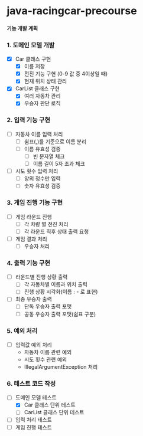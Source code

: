 # java-racingcar-precourse

#### 기능 개발 계획

### 1. 도메인 모델 개발
- [x] Car 클래스 구현
  - [x] 이름 저장
  - [x] 전진 기능 구현 (0-9 값 중 4이상일 때)
  - [x] 현재 위치 상태 관리
- [x] CarList 클래스 구현
  - [x] 여러 자동차 관리
  - [x] 우승자 판단 로직

### 2. 입력 기능 구현
- [ ] 자동차 이름 입력 처리
  - [ ] 쉼표(,)를 기준으로 이름 분리
  - [ ] 이름 유효성 검증
    - [ ] 빈 문자열 체크
    - [ ] 이름 길이 5자 초과 체크
- [ ] 시도 횟수 입력 처리
  - [ ] 양의 정수만 입력
  - [ ] 숫자 유효성 검증

### 3. 게임 진행 기능 구현
- [ ] 게임 라운드 진행
  - [ ] 각 차량 별 전진 처리
  - [ ] 각 라운드 직후 상태 출력 요청
- [ ] 게임 결과 처리
  - [ ] 우승자 처리

### 4. 출력 기능 구현
- [ ] 라운드별 진행 상황 출력
  - [ ] 각 자동차별 이름과 위치 출력
  - [ ] 진행 상황 시각화(이름 : - 로 표현)
- [ ] 최종 우승자 출력
  - [ ] 단독 우승자 출력 포맷
  - [ ] 공동 우승자 출력 포맷(쉼표 구분)

### 5. 예외 처리
- [ ] 입력값 예외 처리
  - 자동차 이름 관련 예외
  - 시도 횟수 관련 예외
  - IllegalArgumentException 처리

### 6. 테스트 코드 작성
- [ ] 도메인 모델 테스트
  - [x] Car 클래스 단위 테스트
  - [ ] CarList 클래스 단위 테스트
- [ ] 입력 처리 테스트
- [ ] 게임 진행 테스트